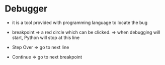 # Debugger

* it is a tool provided with programming language to locate the bug

* breakpoint => a red circle which can be clicked.
             => when debugging will start, Python will stop at this line
* Step Over  => go to next line
* Continue   => go to next breakpoint